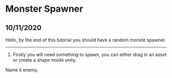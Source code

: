 # Monster Spawner

## 10/11/2020

Hello, by the end of this tutorial you should have a random monste spawner.

---

1. Firstly you will need something to spawn, you can either drag in an asset or create a shape inside unity.

Name it enemy.
